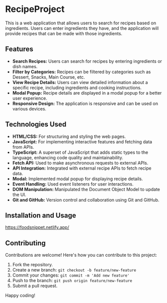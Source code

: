 # RecipeProject

This is a web application that allows users to search for recipes based on ingredients. Users can enter ingredients they have, and the application will provide recipes that can be made with those ingredients.

## Features

- **Search Recipes:** Users can search for recipes by entering ingredients or dish names.
- **Filter by Categories:** Recipes can be filtered by categories such as Dessert, Snacks, Main Course, etc.
- **View Recipe Details:** Users can view detailed information about a specific recipe, including ingredients and cooking instructions.
- **Modal Popup:** Recipe details are displayed in a modal popup for a better user experience.
- **Responsive Design:** The application is responsive and can be used on various devices.

## Technologies Used

- **HTML/CSS:** For structuring and styling the web pages.
- **JavaScript:** For implementing interactive features and fetching data from APIs.
- **TypeScript:** A superset of JavaScript that adds static types to the language, enhancing code quality and maintainability.
- **Fetch API:** Used to make asynchronous requests to external APIs.
- **API Integration:** Integrated with external recipe APIs to fetch recipe data.
- **Modal:** Implemented modal popup for displaying recipe details.
- **Event Handling:** Used event listeners for user interactions.
- **DOM Manipulation:** Manipulated the Document Object Model to update the UI.
- **Git and GitHub:** Version control and collaboration using Git and GitHub.

## Installation and Usage

  https://foodsnippet.netlify.app/


## Contributing

Contributions are welcome! Here's how you can contribute to this project:

1. Fork the repository.
2. Create a new branch: `git checkout -b feature/new-feature`
3. Commit your changes: `git commit -m 'Add new feature'`
4. Push to the branch: `git push origin feature/new-feature`
5. Submit a pull request.

Happy coding!
